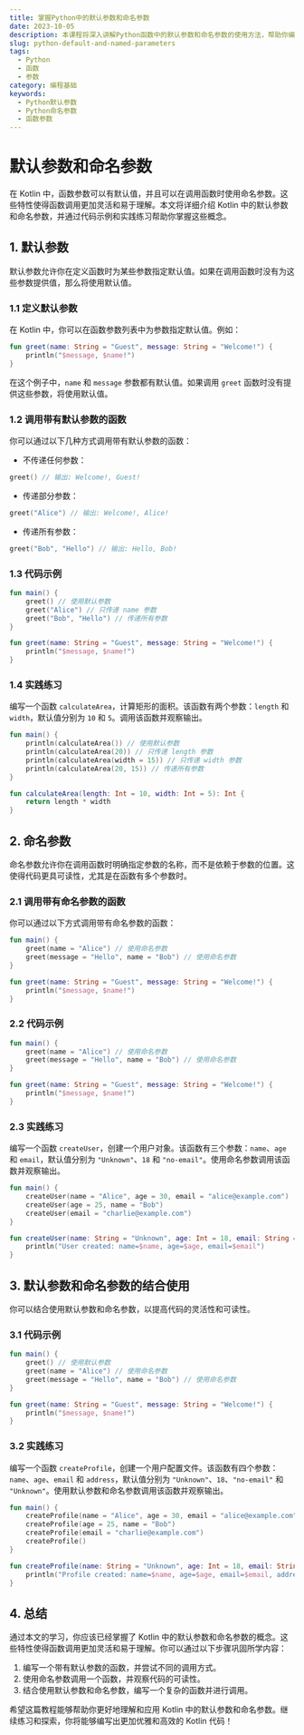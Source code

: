 ```yaml
---
title: 掌握Python中的默认参数和命名参数
date: 2023-10-05
description: 本课程将深入讲解Python函数中的默认参数和命名参数的使用方法，帮助你编写更灵活和可读性更高的代码。
slug: python-default-and-named-parameters
tags:
  - Python
  - 函数
  - 参数
category: 编程基础
keywords:
  - Python默认参数
  - Python命名参数
  - 函数参数
---
```


# 默认参数和命名参数

在 Kotlin 中，函数参数可以有默认值，并且可以在调用函数时使用命名参数。这些特性使得函数调用更加灵活和易于理解。本文将详细介绍 Kotlin 中的默认参数和命名参数，并通过代码示例和实践练习帮助你掌握这些概念。

## 1. 默认参数

默认参数允许你在定义函数时为某些参数指定默认值。如果在调用函数时没有为这些参数提供值，那么将使用默认值。

### 1.1 定义默认参数

在 Kotlin 中，你可以在函数参数列表中为参数指定默认值。例如：

```kotlin
fun greet(name: String = "Guest", message: String = "Welcome!") {
    println("$message, $name!")
}
```

在这个例子中，`name` 和 `message` 参数都有默认值。如果调用 `greet` 函数时没有提供这些参数，将使用默认值。

### 1.2 调用带有默认参数的函数

你可以通过以下几种方式调用带有默认参数的函数：

- 不传递任何参数：

```kotlin
greet() // 输出: Welcome!, Guest!
```

- 传递部分参数：

```kotlin
greet("Alice") // 输出: Welcome!, Alice!
```

- 传递所有参数：

```kotlin
greet("Bob", "Hello") // 输出: Hello, Bob!
```

### 1.3 代码示例

```kotlin
fun main() {
    greet() // 使用默认参数
    greet("Alice") // 只传递 name 参数
    greet("Bob", "Hello") // 传递所有参数
}

fun greet(name: String = "Guest", message: String = "Welcome!") {
    println("$message, $name!")
}
```

### 1.4 实践练习

编写一个函数 `calculateArea`，计算矩形的面积。该函数有两个参数：`length` 和 `width`，默认值分别为 `10` 和 `5`。调用该函数并观察输出。

```kotlin
fun main() {
    println(calculateArea()) // 使用默认参数
    println(calculateArea(20)) // 只传递 length 参数
    println(calculateArea(width = 15)) // 只传递 width 参数
    println(calculateArea(20, 15)) // 传递所有参数
}

fun calculateArea(length: Int = 10, width: Int = 5): Int {
    return length * width
}
```

## 2. 命名参数

命名参数允许你在调用函数时明确指定参数的名称，而不是依赖于参数的位置。这使得代码更具可读性，尤其是在函数有多个参数时。

### 2.1 调用带有命名参数的函数

你可以通过以下方式调用带有命名参数的函数：

```kotlin
fun main() {
    greet(name = "Alice") // 使用命名参数
    greet(message = "Hello", name = "Bob") // 使用命名参数
}

fun greet(name: String = "Guest", message: String = "Welcome!") {
    println("$message, $name!")
}
```

### 2.2 代码示例

```kotlin
fun main() {
    greet(name = "Alice") // 使用命名参数
    greet(message = "Hello", name = "Bob") // 使用命名参数
}

fun greet(name: String = "Guest", message: String = "Welcome!") {
    println("$message, $name!")
}
```

### 2.3 实践练习

编写一个函数 `createUser`，创建一个用户对象。该函数有三个参数：`name`、`age` 和 `email`，默认值分别为 `"Unknown"`、`18` 和 `"no-email"`。使用命名参数调用该函数并观察输出。

```kotlin
fun main() {
    createUser(name = "Alice", age = 30, email = "alice@example.com")
    createUser(age = 25, name = "Bob")
    createUser(email = "charlie@example.com")
}

fun createUser(name: String = "Unknown", age: Int = 18, email: String = "no-email") {
    println("User created: name=$name, age=$age, email=$email")
}
```

## 3. 默认参数和命名参数的结合使用

你可以结合使用默认参数和命名参数，以提高代码的灵活性和可读性。

### 3.1 代码示例

```kotlin
fun main() {
    greet() // 使用默认参数
    greet(name = "Alice") // 使用命名参数
    greet(message = "Hello", name = "Bob") // 使用命名参数
}

fun greet(name: String = "Guest", message: String = "Welcome!") {
    println("$message, $name!")
}
```

### 3.2 实践练习

编写一个函数 `createProfile`，创建一个用户配置文件。该函数有四个参数：`name`、`age`、`email` 和 `address`，默认值分别为 `"Unknown"`、`18`、`"no-email"` 和 `"Unknown"`。使用默认参数和命名参数调用该函数并观察输出。

```kotlin
fun main() {
    createProfile(name = "Alice", age = 30, email = "alice@example.com", address = "123 Main St")
    createProfile(age = 25, name = "Bob")
    createProfile(email = "charlie@example.com")
    createProfile()
}

fun createProfile(name: String = "Unknown", age: Int = 18, email: String = "no-email", address: String = "Unknown") {
    println("Profile created: name=$name, age=$age, email=$email, address=$address")
}
```

## 4. 总结

通过本文的学习，你应该已经掌握了 Kotlin 中的默认参数和命名参数的概念。这些特性使得函数调用更加灵活和易于理解。你可以通过以下步骤巩固所学内容：

1. 编写一个带有默认参数的函数，并尝试不同的调用方式。
2. 使用命名参数调用一个函数，并观察代码的可读性。
3. 结合使用默认参数和命名参数，编写一个复杂的函数并进行调用。

希望这篇教程能够帮助你更好地理解和应用 Kotlin 中的默认参数和命名参数。继续练习和探索，你将能够编写出更加优雅和高效的 Kotlin 代码！